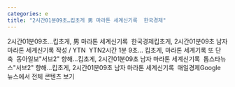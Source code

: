 ```yaml
---
categories: e
title: "2시간01분09초…킵초게 男 마라톤 세계신기록  한국경제"
---
```

2시간01분09초…킵초게, 男 마라톤 세계신기록&nbsp;&nbsp;한국경제킵초게, 2시간01분09초 남자 마라톤 세계신기록 작성 / YTN&nbsp;&nbsp;YTN2시간 1분 9초… 킵초게, 마라톤 세계기록 또 단축&nbsp;&nbsp;동아일보"서브2" 향해…킵초게, 2시간01분09초 남자 마라톤 세계신기록&nbsp;&nbsp;톱스타뉴스"서브2" 향해…킵초게, 2시간01분09초 남자 마라톤 세계신기록&nbsp;&nbsp;매일경제Google 뉴스에서 전체 콘텐츠 보기